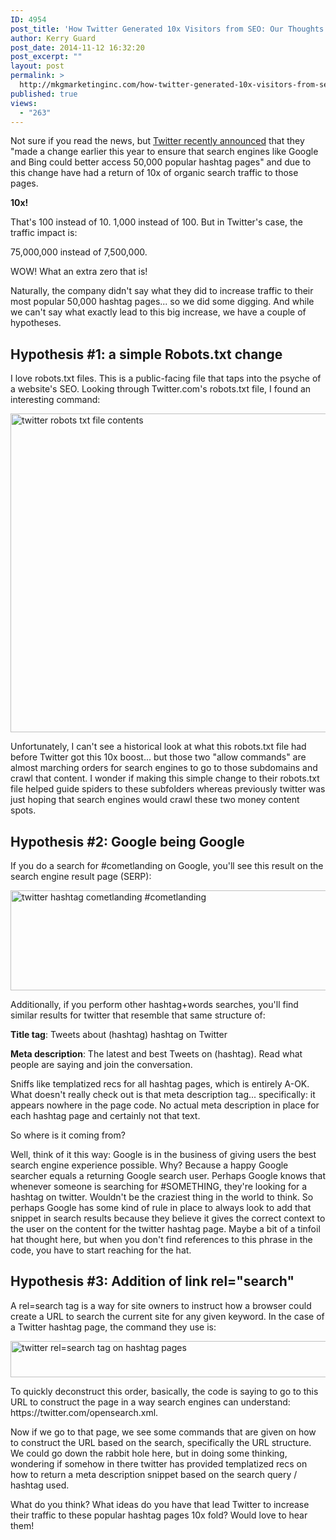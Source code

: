 ```yaml
---
ID: 4954
post_title: 'How Twitter Generated 10x Visitors from SEO: Our Thoughts'
author: Kerry Guard
post_date: 2014-11-12 16:32:20
post_excerpt: ""
layout: post
permalink: >
  http://mkgmarketinginc.com/how-twitter-generated-10x-visitors-from-seo-thoughts/
published: true
views:
  - "263"
---
```

<p>Not sure if you read the news, but <a href="http://searchengineland.com/twitter-seo-more-visitors-208160" target="_blank">Twitter recently announced</a> that they "made a change earlier this year to ensure that search engines like Google and Bing could better access 50,000 popular hashtag pages" and due to this change have had a return of 10x of organic search traffic to those pages.</p>

<p><strong>10x!</strong></p>

<p>That's 100 instead of 10. 1,000 instead of 100. But in Twitter's case, the traffic impact is:</p>

<p>75,000,000 instead of 7,500,000.</p>

<p>WOW! What an extra zero that is!</p>

<p>Naturally, the company didn't say what they did to increase traffic to their most popular 50,000 hashtag pages... so we did some digging. And while we can't say what exactly lead to this big increase, we have a couple of hypotheses.</p>

<!--more-->

<p><h2>Hypothesis #1: a simple Robots.txt change</h2></p>

<p>I love robots.txt files. This is a public-facing file that taps into the psyche of a website's SEO. Looking through Twitter.com's robots.txt file, I found an interesting command:</p>

<p><a href="http://mkgmediagroup.com/wp-content/uploads/2014/11/twitter-robots-txt-file.png"><img src="http://mkgmediagroup.com/wp-content/uploads/2014/11/twitter-robots-txt-file.png" alt="twitter robots txt file contents" width="542" height="510" class="aligncenter size-full wp-image-4956" /></a></p>

<p>Unfortunately, I can't see a historical look at what this robots.txt file had before Twitter got this 10x boost... but those two "allow commands" are almost marching orders for search engines to go to those subdomains and crawl that content. I wonder if making this simple change to their robots.txt file helped guide spiders to these subfolders whereas previously twitter was just hoping that search engines would crawl these two money content spots.</p>

<p><h2>Hypothesis #2: Google being Google</h2></p>

<p>If you do a search for #cometlanding on Google, you'll see this result on the search engine result page (SERP):</p>

<p><a href="http://mkgmediagroup.com/wp-content/uploads/2014/11/hashtag-comet-landing.png"><img src="http://mkgmediagroup.com/wp-content/uploads/2014/11/hashtag-comet-landing.png" alt="twitter hashtag cometlanding #cometlanding" width="926" height="160" class="aligncenter size-full wp-image-4957" /></a></p>

<p>Additionally, if you perform other hashtag+words searches, you'll find similar results for twitter that resemble that same structure of:</p>

<p><strong>Title tag</strong>: Tweets about (hashtag) hashtag on Twitter</p>
<p><strong>Meta description</strong>: The latest and best Tweets on (hashtag). Read what people are saying and join the conversation.</p>

<p>Sniffs like templatized recs for all hashtag pages, which is entirely A-OK. What doesn't really check out is that meta description tag... specifically: it appears nowhere in the page code. No actual meta description in place for each hashtag page and certainly not that text.</p>

<p>So where is it coming from?</p>

<p>Well, think of it this way: Google is in the business of giving users the best search engine experience possible. Why? Because a happy Google searcher equals a returning Google search user. Perhaps Google knows that whenever someone is searching for #SOMETHING, they're looking for a hashtag on twitter. Wouldn't be the craziest thing in the world to think. So perhaps Google has some kind of rule in place to always look to add that snippet in search results because they believe it gives the correct context to the user on the content for the twitter hashtag page. Maybe a bit of a tinfoil hat thought here, but when you don't find references to this phrase in the code, you have to start reaching for the hat.</p>

<p><h2>Hypothesis #3: Addition of link rel="search"</h2></p>

<p>A rel=search tag is a way for site owners to instruct how a browser could create a URL to search the current site for any given keyword. In the case of a Twitter hashtag page, the command they use is:</p>

<p><a href="http://mkgmediagroup.com/wp-content/uploads/2014/11/twitter-rel-search-tag.png"><img src="http://mkgmediagroup.com/wp-content/uploads/2014/11/twitter-rel-search-tag-1024x58.png" alt="twitter rel=search tag on hashtag pages" width="1024" height="58" class="aligncenter size-large wp-image-4958" /></a></p>

<p>To quickly deconstruct this order, basically, the code is saying to go to this URL to construct the page in a way search engines can understand: https://twitter.com/opensearch.xml.</p>

<p>Now if we go to that page, we see some commands that are given on how to construct the URL based on the search, specifically the URL structure. We could go down the rabbit hole here, but in doing some thinking, wondering if somehow in there twitter has provided templatized recs on how to return a meta description snippet based on the search query / hashtag used.</p> 

<p>What do you think? What ideas do you have that lead Twitter to increase their traffic to these popular hashtag pages 10x fold? Would love to hear them!</p>